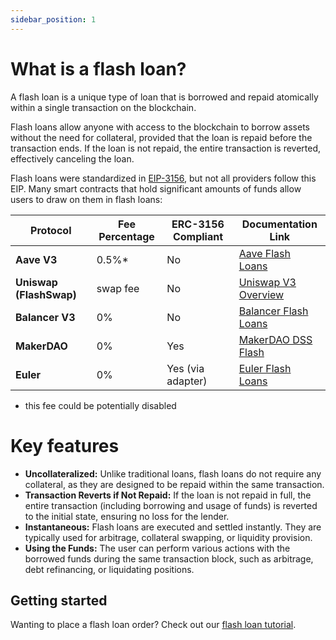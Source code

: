 ```yaml
---
sidebar_position: 1
---
```


# What is a flash loan?

A flash loan is a unique type of loan that is borrowed and repaid atomically within a single transaction on the blockchain.

Flash loans allow anyone with access to the blockchain to borrow assets without the need for collateral, provided that the loan is repaid before the transaction ends. If the loan is not repaid, the entire transaction is reverted, effectively canceling the loan.

Flash loans were standardized in [EIP-3156](https://eips.ethereum.org/EIPS/eip-3156), but not all providers follow this EIP. Many smart contracts that hold significant amounts of funds allow users to draw on them in flash loans:

| Protocol                | Fee Percentage | ERC-3156 Compliant | Documentation Link                                                                                                   |
|-------------------------|----------------|--------------------|----------------------------------------------------------------------------------------------------------------------|
| **Aave V3**             | 0.5%*          | No                 | [Aave Flash Loans](https://aave.com/docs/developers/flash-loans)                                                     |
| **Uniswap (FlashSwap)** | swap fee       | No                 | [Uniswap V3 Overview](https://docs.uniswap.org/contracts/v3/guides/flash-integrations/inheritance-constructors)      |
| **Balancer V3**         | 0%             | No                 | [Balancer Flash Loans](https://docs.balancer.fi/concepts/vault/flash-loans.html)                                     |
| **MakerDAO**            | 0%             | Yes                | [MakerDAO DSS Flash](https://docs.makerdao.com/smart-contract-modules/flash-mint-module)                             |
| **Euler**               | 0%             | Yes (via adapter)  | [Euler Flash Loans](https://docs-v1.euler.finance/developers/getting-started/integration-guide#eip-3156-flash-loans) |

* this fee could be potentially disabled

# Key features

- **Uncollateralized:** Unlike traditional loans, flash loans do not require any collateral, as they are designed to be repaid within the same transaction.
- **Transaction Reverts if Not Repaid:** If the loan is not repaid in full, the entire transaction (including borrowing and usage of funds) is reverted to the initial state, ensuring no loss for the lender.
- **Instantaneous:** Flash loans are executed and settled instantly. They are typically used for arbitrage, collateral swapping, or liquidity provision.
- **Using the Funds:** The user can perform various actions with the borrowed funds during the same transaction block, such as arbitrage, debt refinancing, or liquidating positions.

## Getting started

Wanting to place a flash loan order? Check out our [flash loan tutorial](/cow-protocol/tutorials/cow-swap/flash-loans). 
